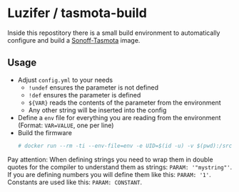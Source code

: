 # Luzifer / tasmota-build

Inside this repostitory there is a small build environment to automatically configure and build a [Sonoff-Tasmota](https://github.com/arendst/Sonoff-Tasmota) image.

## Usage

- Adjust `config.yml` to your needs
  - `!undef` ensures the parameter is not defined
  - `!def` ensures the parameter is defined
  - `${VAR}` reads the contents of the parameter from the environment
  - Any other string will be inserted into the config
- Define a `env` file for everything you are reading from the environment (Format: `VAR=VALUE`, one per line)
- Build the firmware
    ```bash
    # docker run --rm -ti --env-file=env -e UID=$(id -u) -v $(pwd):/src -w /src python:2.7 make default clean chown
    ```

Pay attention: When defining strings you need to wrap them in double quotes for the compiler to understand them as strings: `PARAM: '"mystring"'`. If you are defining numbers you will define them like this: `PARAM: '1'`. Constants are used like this: `PARAM: CONSTANT`.
